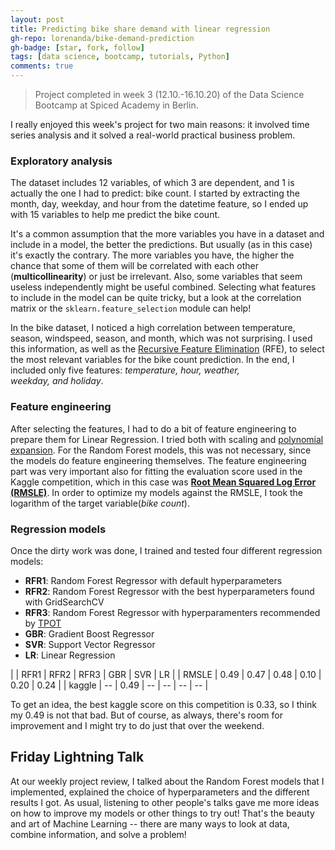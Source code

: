 ```yaml
---
layout: post
title: Predicting bike share demand with linear regression
gh-repo: lorenanda/bike-demand-prediction
gh-badge: [star, fork, follow]
tags: [data science, bootcamp, tutorials, Python]
comments: true
---
```


>Project completed in week 3 (12.10.-16.10.20) of the Data Science Bootcamp at Spiced Academy in Berlin.

I really enjoyed this week's project for two main reasons: it involved time series analysis and it solved a real-world practical business problem.

### Exploratory analysis

The dataset includes 12 variables, of which 3 are dependent, and 1 is actually the one I had to predict: bike count. I started by extracting the month, day, weekday, and hour from the datetime feature, so I ended up with 15 variables to help me predict the bike count.

It's a common assumption that the more variables you have in a dataset and include in a model, the better the predictions. But usually (as in this case) it's exactly the contrary. The more variables you have, the higher the chance that some of them will be correlated with each other (**multicollinearity**) or just be irrelevant. Also, some variables that seem useless independently might be useful combined. Selecting what features to include in the model can be quite tricky, but a look at the correlation matrix or the `sklearn.feature_selection` module can help!

In the bike dataset, I noticed a high correlation between temperature, season, windspeed, season, and month, which was not surprising. I used this information, as well as the [Recursive Feature Elimination](https://scikit-learn.org/stable/modules/generated/sklearn.feature_selection.RFE.html) (RFE), to select the most relevant variables for the bike count prediction. In the end, I included only five features: *temperature, hour, weather, weekday, *and* holiday*.

### Feature engineering

After selecting the features, I had to do a bit of feature engineering to prepare them for Linear Regression. I tried both with scaling and [polynomial expansion](https://scikit-learn.org/stable/modules/generated/sklearn.preprocessing.PolynomialFeatures.html?highlight=polynomial#sklearn.preprocessing.PolynomialFeatures). For the Random Forest models, this was not necessary, since the models do feature engineering themselves. The feature engineering part was very important also for fitting the evaluation score used in the Kaggle competition, which in this case was **[Root Mean Squared Log Error (RMSLE)](https://www.kaggle.com/carlolepelaars/understanding-the-metric-rmsle)**. In order to optimize my models against the RMSLE, I took the logarithm of the target variable(*bike count*).

### Regression models

Once the dirty work was done, I trained and tested four different regression models:

-   **RFR1**: Random Forest Regressor with default hyperparameters
-   **RFR2**: Random Forest Regressor with the best hyperparameters found with GridSearchCV
-   **RFR3**: Random Forest Regressor with hyperparamenters recommended by [TPOT](http://epistasislab.github.io/tpot/)
-   **GBR**: Gradient Boost Regressor
-   **SVR**: Support Vector Regressor
-   **LR**: Linear Regression

|  | RFR1 | RFR2 | RFR3 | GBR | SVR | LR |
| RMSLE | 0.49 | 0.47 | 0.48 | 0.10 | 0.20 | 0.24 |
| kaggle | -- | 0.49 | -- | -- | -- | -- |

To get an idea, the best kaggle score on this competition is 0.33, so I think my 0.49 is not that bad. But of course, as always, there's room for improvement and I might try to do just that over the weekend.

Friday Lightning Talk
---------------------

At our weekly project review, I talked about the Random Forest models that I implemented, explained the choice of hyperparameters and the different results I got. As usual, listening to other people's talks gave me more ideas on how to improve my models or other things to try out! That's the beauty and art of Machine Learning -- there are many ways to look at data, combine information, and solve a problem!